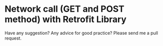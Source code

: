 # Network call (GET and POST method) with Retrofit Library

Have any suggestion? Any advice for good practice? Please send me a pull request.
